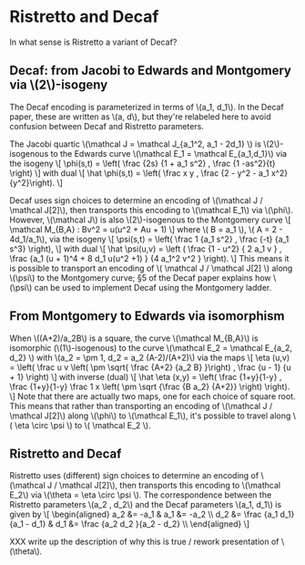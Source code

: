 # Ristretto and Decaf

In what sense is Ristretto a variant of Decaf?

## Decaf: from Jacobi to Edwards and Montgomery via \\(2\\)-isogeny

The Decaf encoding is parameterized in terms of \\(a\_1, d\_1\\). In the
Decaf paper, these are written as \\(a, d\\), but they're relabeled
here to avoid confusion between Decaf and Ristretto parameters.

The Jacobi quartic \\(\mathcal J = \mathcal J\_{a\_1^2, a\_1 - 2d\_1} \\)
is \\(2\\)-isogenous to the Edwards curve \\(\mathcal E\_1 = \mathcal
E\_{a\_1,d\_1}\\) via the isogeny
\\[
\phi(s,t) = \left( \frac {2s} {1 + a\_1 s^2} , \frac {1 -as^2}{t} \right)
\\]
with dual
\\[
\hat \phi(s,t) = \left( \frac x y , \frac {2 - y^2 - a\_1 x^2} {y^2}\right).
\\]

Decaf uses sign choices to determine an encoding of \\(\mathcal J /
\mathcal J[2]\\), then transports this encoding to \\(\mathcal E\_1\\)
via \\(\phi\\).
However, \\(\mathcal J\\) is also \\(2\\)-isogenous to the Montgomery curve 
\\[
\mathcal M\_{B,A} : Bv^2 = u(u^2 + Au + 1)
\\]
where \\( B = a\_1 \\), \\( A = 2 - 4d\_1/a\_1\\), via the isogeny
\\[
\psi(s,t) = \left( \frac 1 {a_1 s^2} , \frac {-t} {a_1 s^3} \right),
\\]
with dual
\\[
\hat \psi(u,v) = \left (
\frac {1 - u^2} { 2 a_1 v } ,
\frac {a_1 (u + 1)^4 + 8 d_1 u(u^2 +1) } {4 a_1^2 v^2 }
\right).
\\]
This means it is possible to transport an encoding of \\( \mathcal J
/ \mathcal J[2] \\) along \\(\psi\\) to the Montgomery curve; §5 of
the Decaf paper explains how \\(\psi\\) can be used to implement Decaf
using the Montgomery ladder.

## From Montgomery to Edwards via isomorphism

When \\((A+2)/a_2B\\) is a square, the curve \\(\mathcal M_{B,A}\\) is
isomorphic (\\(1\\)-isogenous) to the curve
\\(\mathcal E_2 = \mathcal E_{a_2, d_2} \\)
with \\(a_2 = \pm 1, d_2 = a_2 (A-2)/(A+2)\\) via the maps
\\[
\eta (u,v) = \left( \frac u v \left( \pm \sqrt{ \frac {A+2} {a_2 B} }\right) , \frac {u - 1} {u + 1} \right)
\\]
with inverse (dual)
\\[
\hat \eta (x,y) = \left(
\frac {1+y}{1-y} ,
\frac {1+y}{1-y} \frac 1 x \left( \pm \sqrt {\frac {B a_2} {A+2}} \right)
\right).
\\]
Note that there are actually two maps, one for each choice of square
root.  This means that rather than transporting an encoding of
\\(\mathcal J / \mathcal J[2]\\) along \\(\phi\\) to \\(\mathcal
E_1\\), it's possible to travel along \\( \eta \circ \psi \\) to \\(
\mathcal E_2 \\).

## Ristretto and Decaf

Ristretto uses (different) sign choices to determine an encoding of
\\(\mathcal J / \mathcal J[2]\\), then transports this encoding to
\\(\mathcal E\_2\\) via \\(\theta = \eta \circ \psi \\).
The correspondence between the Ristretto parameters \\(a_2 , d_2\\)
and the Decaf parameters \\(a_1, d_1\\) is given by
\\[
\begin{aligned}
a_2 &= -a_1   & a_1 &= -a_2 \\\\
d_2 &= \frac {a_1 d_1} {a_1 - d_1} & d_1 &= \frac {a_2 d_2 }{a_2 - d_2} \\\\
\end{aligned}
\\]

XXX write up the description of why this is true / rework presentation of \\(\theta\\).



